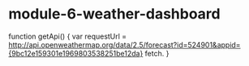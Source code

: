 # module-6-weather-dashboard

function getApi() {
    var requestUrl = http://api.openweathermap.org/data/2.5/forecast?id=524901&appid={9bc12e159301e1969803538251be12da}
    fetch.
}